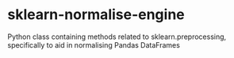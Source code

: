 # sklearn-normalise-engine
Python class containing methods related to sklearn.preprocessing, specifically to aid in normalising Pandas DataFrames
